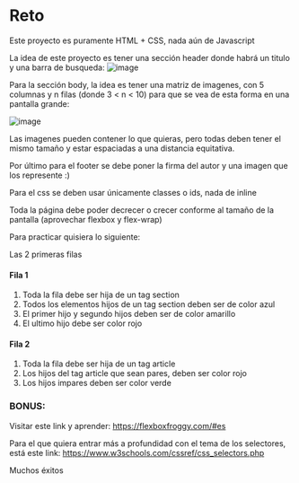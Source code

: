 # Reto
Este proyecto es puramente HTML + CSS, nada aún de Javascript

La idea de este proyecto es tener una sección header donde habrá un titulo y una barra de busqueda: ![image](https://user-images.githubusercontent.com/26677733/208135402-85e54dc1-6c98-412b-92de-b2b0f8f9ae8f.png)

Para la sección body, la idea es tener una matriz de imagenes, con 5 columnas y n filas (donde 3 < n < 10) para que se vea de esta forma en una pantalla grande:

![image](https://user-images.githubusercontent.com/26677733/196776126-ccf24f78-faf8-4694-baaf-e4981fec8d6c.png)

Las imagenes pueden contener lo que quieras, pero todas deben tener el mismo tamaño y estar espaciadas a una distancia equitativa.

Por último para el footer se debe poner la firma del autor y una imagen que los represente :)

Para el css se deben usar únicamente classes o ids, nada de inline

Toda la página debe poder decrecer o crecer conforme al tamaño de la pantalla (aprovechar flexbox y flex-wrap)

Para practicar quisiera lo siguiente:

Las 2 primeras filas

#### Fila 1
  1. Toda la fila debe ser hija de un tag section
  2. Todos los elementos hijos de un tag section deben ser de color azul
  3. El primer hijo y segundo hijos deben ser de color amarillo
  4. El ultimo hijo debe ser color rojo
  
#### Fila 2
  1. Toda la fila debe ser hija de un tag article
  2. Los hijos del tag article que sean pares, deben ser color rojo
  3. Los hijos impares deben ser color verde

### BONUS:
Visitar este link y aprender: https://flexboxfroggy.com/#es

Para el que quiera entrar más a profundidad con el tema de los selectores, está este link: https://www.w3schools.com/cssref/css_selectors.php

Muchos éxitos
